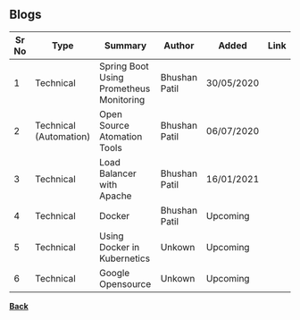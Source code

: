 ## Blogs

| **Sr No** | **Type** | **Summary** | **Author** | **Added** | **Link** |
| ------ | ------ | ------ | ------ | ------ | ------ |
| 1 | Technical | Spring Boot Using Prometheus Monitoring | Bhushan Patil | 30/05/2020 | [<i class="fa fa-file"></i>](/prometheus_monitoring)|
| 2 | Technical (Automation) | Open Source Atomation Tools | Bhushan Patil | 06/07/2020 | [<i class="fa fa-file"></i>](automation-tools/index.md)|
| 3 | Technical | Load Balancer with Apache | Bhushan Patil | 16/01/2021  | [<i class="fa fa-file"></i>](apache-load-balancer/index.md)|
| 4 | Technical | Docker | Bhushan Patil | Upcoming | [<i class="fa fa-file"></i>](#)|
| 5 | Technical | Using Docker in Kubernetics | Unkown | Upcoming | [<i class="fa fa-file"></i>](#)|
| 6 | Technical | Google Opensource | Unkown | Upcoming | [<i class="fa fa-file"></i>](#)|

[<i class="fa fa-arrow-left"></i> **Back**](/documentation/)
